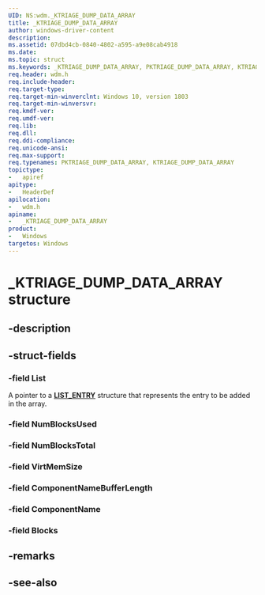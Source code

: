 ```yaml
---
UID: NS:wdm._KTRIAGE_DUMP_DATA_ARRAY
title: _KTRIAGE_DUMP_DATA_ARRAY
author: windows-driver-content
description: 
ms.assetid: 07dbd4cb-0840-4802-a595-a9e08cab4918
ms.date: 
ms.topic: struct
ms.keywords: _KTRIAGE_DUMP_DATA_ARRAY, PKTRIAGE_DUMP_DATA_ARRAY, KTRIAGE_DUMP_DATA_ARRAY, 
req.header: wdm.h
req.include-header:
req.target-type:
req.target-min-winverclnt: Windows 10, version 1803
req.target-min-winversvr:
req.kmdf-ver:
req.umdf-ver:
req.lib:
req.dll:
req.ddi-compliance:
req.unicode-ansi:
req.max-support:
req.typenames: PKTRIAGE_DUMP_DATA_ARRAY, KTRIAGE_DUMP_DATA_ARRAY
topictype: 
-	apiref
apitype: 
-	HeaderDef
apilocation: 
-	wdm.h
apiname: 
-	_KTRIAGE_DUMP_DATA_ARRAY
product:
-	Windows
targetos: Windows
---
```


# _KTRIAGE_DUMP_DATA_ARRAY structure

## -description


## -struct-fields

### -field List
A pointer to a [**LIST_ENTRY**](https://msdn.microsoft.com/library/windows/hardware/ff554296) structure that represents the entry to be added in the array.
 
### -field NumBlocksUsed
 
### -field NumBlocksTotal
 
### -field VirtMemSize
 
### -field ComponentNameBufferLength
 
### -field ComponentName
 
### -field Blocks
 

## -remarks

## -see-also
